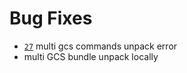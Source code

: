 # Bug Fixes
* [`27`](https://github.com/uavos/apx-gcs/issues/27) multi gcs commands unpack error
* multi GCS bundle unpack locally
